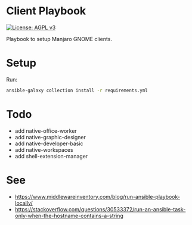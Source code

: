 # Client Playbook
[![License: AGPL v3](https://img.shields.io/badge/License-AGPL%20v3-blue.svg)](https://www.gnu.org/licenses/agpl-3.0)

Playbook to setup Manjaro GNOME clients.
# Setup

Run:
```bash
ansible-galaxy collection install -r requirements.yml
```

# Todo
- add native-office-worker
- add native-graphic-designer
- add native-developer-basic
- add native-workspaces
- add shell-extension-manager

# See
- https://www.middlewareinventory.com/blog/run-ansible-playbook-locally/
- https://stackoverflow.com/questions/30533372/run-an-ansible-task-only-when-the-hostname-contains-a-string
